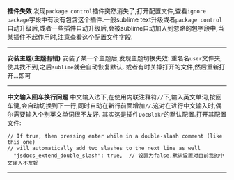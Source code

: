 **插件失效**
发现`package control`插件突然消失了,打开配置文件,查看`ignore package`字段中有没有包含这个插件.一般sublime text升级或者`package control`自动升级后,或者一些插件自动升级后,会被sublime自动加入到忽略的包字段中,当某插件不起作用时,注意查看这个配置文件字段.

-------------------------------------------------------------------------------

**安装主题(主题有错)**
安装了某一个主题后,发现主题切换失效:
重名名`user`文件夹,使其找不到,之后`sublime`就会自动恢复默认.
或者有时关掉打开的文件,然后重新打开...即可

-------------------------------------------------------------------------------

**中文输入回车换行问题**
中文输入法下,在使用内联注释符`//`下,输入英文单词,按回车键,会自动切换到下一行,同时自动在新行前面增加`//`.这对在进行中文输入时,偶尔需要输入个别英文单词很不友好.
其实这是插件`DocBlokr`的默认配置.打开其配置文件:

```
// If true, then pressing enter while in a double-slash comment (like this one)
// will automatically add two slashes to the next line as well
  "jsdocs_extend_double_slash": true,  // 设置为false,默认设置对目前我的中文输入不友好
```

-------------------------------------------------------------------------------
